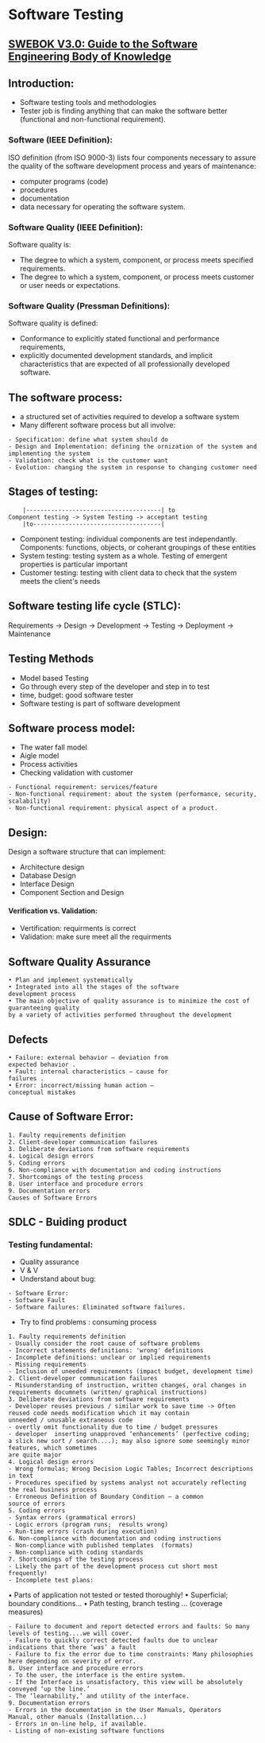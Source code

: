 # Software Testing

## [SWEBOK V3.0: Guide to the Software Engineering Body of Knowledge](https://ieeecs-media.computer.org/media/education/swebok/swebok-v3.pdf)
## Introduction:
- Software testing tools and methodologies
- Tester job is finding anything that can make the software better (functional and non-functional requirement).
### Software (IEEE Definition):
ISO definition (from ISO 9000-3) lists four components necessary to assure the quality of the software development process and years of maintenance:
- computer programs (code)
- procedures
- documentation
- data necessary for operating the software system.

### Software Quality (IEEE Definition):
Software quality is:
- The degree to which a system, component, or process meets specified requirements.
- The degree to which a system, component, or process meets customer or user needs or expectations.

### Software Quality (Pressman Definitions):
Software quality is defined:
- Conformance to explicitly stated functional and performance requirements,
- explicitly documented development standards, and implicit characteristics that are expected of all professionally developed software.

## The software process:
- a structured set of activities required to develop a software system
- Many different software process but all involve:
```
- Specification: define what system should do
- Design and Implementation: defining the ornization of the system and implementing the system
- Validation: check what is the customer want 
- Evolution: changing the system in response to changing customer need 
```
## Stages of testing:
```
	|--------------------------------------| to
Component testing -> System Testing -> acceptant testing
	|to------------------------------------|
```
- Component testing: individual components are test independantly. Components: functions, objects, or coherant groupings of these entities
- System testing: testing system as a whole. Testing of emergent properties is particular important
- Customer testing: testing with client data to check that the system meets the client's needs

## Software testing life cycle (STLC):
Requirements -> Design -> Development -> Testing -> Deployment -> Maintenance

## Testing Methods
- Model based Testing
- Go through every step of the developer and step in to test
- time, budget: good software tester
- Software testing is part of software development

## Software process model:
- The water fall model
- Aigle model
- Process activities
- Checking validation with customer
```
- Functional requirement: services/feature
- Non-functional requirement: about the system (performance, security, scalability)
- Non-functional requirement: physical aspect of a product.
```

## Design:
Design a software structure that can implement:
- Architecture design
- Database Design
- Interface Design
- Component Section and Design

#### Verification vs. Validation:
- Vertification: requirments is correct
- Validation: make sure meet all the requirments

## Software Quality Assurance 
```
• Plan and implement systematically
• Integrated into all the stages of the software 
development process
• The main objective of quality assurance is to minimize the cost of guaranteeing quality 
by a variety of activities performed throughout the development
```


## Defects
```
• Failure: external behavior – deviation from 
expected behavior . 
• Fault: internal characteristics – cause for 
failures . 
• Error: incorrect/missing human action –
conceptual mistakes
```

## Cause of Software Error:
```
1. Faulty requirements definition
2. Client-developer communication failures
3. Deliberate deviations from software requirements
4. Logical design errors
5. Coding errors
6. Non-compliance with documentation and coding instructions
7. Shortcomings of the testing process
8. User interface and procedure errors
9. Documentation errors
Causes of Software Errors

```

## SDLC - Buiding product
### Testing fundamental:
- Quality assurance
- V & V
- Understand about bug:
```
- Software Error:
- Software Fault 
- Software failures: Eliminated software failures. 
```
- Try to find problems : consuming process

```
1. Faulty requirements definition
- Usually consider the root cause of software problems 
- Incorrect statements definitions: 'wrong' definitions
- Incomplete definitions: unclear or implied requirements
- Missing requirements
- Inclusion of uneeded requirements (impact budget, development time)
2. Client-developer communication failures
- Misunderstanding of instruction, written changes, oral changes in
requirements documnets (written/ graphical instructions)
3. Deliberate deviations from software requirements
- Developer reuses previous / similar work to save time -> Often reused code needs modification which it may contain 
unneeded / unusable extraneous code
- overtly omit functionality due to time / budget pressures
- developer  inserting unapproved ‘enhancements’ (perfective coding;
a slick new sort / search....); may also ignore some seemingly minor features, which sometimes 
are quite major
4. Logical design errors
- Wrong formulas; Wrong Decision Logic Tables; Incorrect descriptions in text
- Procedures specified by systems analyst not accurately reflecting the real business process
- Erroneous Definition of Boundary Condition – a common 
source of errors
5. Coding errors
- Syntax errors (grammatical errors)
- Logic errors (program runs;  results wrong)
- Run-time errors (crash during execution)
6. Non-compliance with documentation and coding instructions
- Non-compliance with published templates  (formats)
- Non-compliance with coding standards
7. Shortcomings of the testing process
- Likely the part of the development process cut short most 
frequently!
- Incomplete test plans:
```
• Parts of application not tested or tested thoroughly!
• Superficial;  boundary conditions...
• Path testing, branch testing ... (coverage measures)
```
- Failure to document and report detected errors and faults: So many levels of testing....we will cover.
- Failure to quickly correct detected faults due to unclear 
indications that there ‘was’ a fault
- Failure to fix the error due to time constraints: Many philosophies here depending on severity of error.
8. User interface and procedure errors
- To the user, the interface is the entire system.
- If the Interface is unsatisfactory, this view will be absolutely 
conveyed ‘up the line.’
- The ‘learnability,’ and utility of the interface.
9. Documentation errors
- Errors in the documentation in the User Manuals, Operators 
Manual, other manuals (Installation...)
- Errors in on-line help, if available.
- Listing of non-existing software functions
